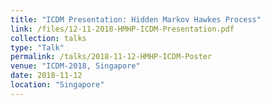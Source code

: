 ```yaml
---
title: "ICDM Presentation: Hidden Markov Hawkes Process"
link: /files/12-11-2018-HMHP-ICDM-Presentation.pdf
collection: talks
type: "Talk"
permalink: /talks/2018-11-12-HMHP-ICDM-Poster
venue: "ICDM-2018, Singapore"
date: 2018-11-12
location: "Singapore"
---
```

<!--[Slides](../files/12-11-2018-HMHP-ICDM-Presentation.pdf)-->

